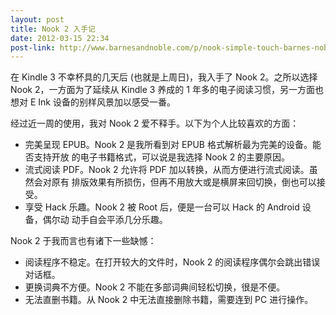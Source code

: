 ```yaml
---
layout: post
title: Nook 2 入手记
date: 2012-03-15 22:34
post-link: http://www.barnesandnoble.com/p/nook-simple-touch-barnes-noble/1102344735
---
```


在 Kindle 3 不幸杯具的几天后 (也就是上周日)，我入手了 Nook 2。之所以选择 Nook
2，一方面为了延续从 Kindle 3 养成的 1 年多的电子阅读习惯，另一方面也想对 E Ink
设备的别样风景加以感受一番。

经过近一周的使用，我对 Nook 2 爱不释手。以下为个人比较喜欢的方面：

+ 完美呈现 EPUB。Nook 2 是我所看到对 EPUB 格式解析最为完美的设备。能否支持开放
  的电子书籍格式，可以说是我选择 Nook 2 的主要原因。
+ 流式阅读 PDF。Nook 2 允许将 PDF 加以转换，从而方便进行流式阅读。虽然会对原有
  排版效果有所损伤，但再不用放大或是横屏来回切换，倒也可以接受。
+ 享受 Hack 乐趣。Nook 2 被 Root 后，便是一台可以 Hack 的 Android 设备，偶尔动
  动手自会平添几分乐趣。

Nook 2 于我而言也有诸下一些缺憾：

+ 阅读程序不稳定。在打开较大的文件时，Nook 2 的阅读程序偶尔会跳出错误对话框。
+ 更换词典不方便。Nook 2 不能在多部词典间轻松切换，很是不便。
+ 无法直删书籍。从 Nook 2 中无法直接删除书籍，需要连到 PC 进行操作。
